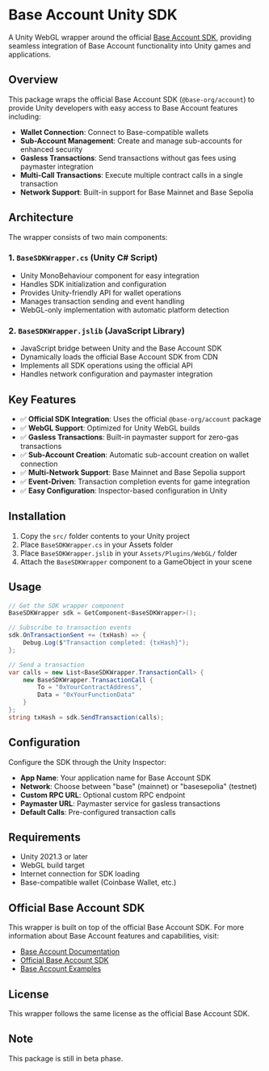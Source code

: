 # Base Account Unity SDK

A Unity WebGL wrapper around the official [Base Account SDK](https://github.com/base-org/account), providing seamless integration of Base Account functionality into Unity games and applications.

## Overview

This package wraps the official Base Account SDK (`@base-org/account`) to provide Unity developers with easy access to Base Account features including:

- **Wallet Connection**: Connect to Base-compatible wallets
- **Sub-Account Management**: Create and manage sub-accounts for enhanced security
- **Gasless Transactions**: Send transactions without gas fees using paymaster integration
- **Multi-Call Transactions**: Execute multiple contract calls in a single transaction
- **Network Support**: Built-in support for Base Mainnet and Base Sepolia

## Architecture

The wrapper consists of two main components:

### 1. `BaseSDKWrapper.cs` (Unity C# Script)

- Unity MonoBehaviour component for easy integration
- Handles SDK initialization and configuration
- Provides Unity-friendly API for wallet operations
- Manages transaction sending and event handling
- WebGL-only implementation with automatic platform detection

### 2. `BaseSDKWrapper.jslib` (JavaScript Library)

- JavaScript bridge between Unity and the Base Account SDK
- Dynamically loads the official Base Account SDK from CDN
- Implements all SDK operations using the official API
- Handles network configuration and paymaster integration

## Key Features

- ✅ **Official SDK Integration**: Uses the official `@base-org/account` package
- ✅ **WebGL Support**: Optimized for Unity WebGL builds
- ✅ **Gasless Transactions**: Built-in paymaster support for zero-gas transactions
- ✅ **Sub-Account Creation**: Automatic sub-account creation on wallet connection
- ✅ **Multi-Network Support**: Base Mainnet and Base Sepolia support
- ✅ **Event-Driven**: Transaction completion events for game integration
- ✅ **Easy Configuration**: Inspector-based configuration in Unity

## Installation

1. Copy the `src/` folder contents to your Unity project
2. Place `BaseSDKWrapper.cs` in your Assets folder
3. Place `BaseSDKWrapper.jslib` in your `Assets/Plugins/WebGL/` folder
4. Attach the `BaseSDKWrapper` component to a GameObject in your scene

## Usage

```csharp
// Get the SDK wrapper component
BaseSDKWrapper sdk = GetComponent<BaseSDKWrapper>();

// Subscribe to transaction events
sdk.OnTransactionSent += (txHash) => {
    Debug.Log($"Transaction completed: {txHash}");
};

// Send a transaction
var calls = new List<BaseSDKWrapper.TransactionCall> {
    new BaseSDKWrapper.TransactionCall {
        To = "0xYourContractAddress",
        Data = "0xYourFunctionData"
    }
};
string txHash = sdk.SendTransaction(calls);
```

## Configuration

Configure the SDK through the Unity Inspector:

- **App Name**: Your application name for Base Account SDK
- **Network**: Choose between "base" (mainnet) or "basesepolia" (testnet)
- **Custom RPC URL**: Optional custom RPC endpoint
- **Paymaster URL**: Paymaster service for gasless transactions
- **Default Calls**: Pre-configured transaction calls

## Requirements

- Unity 2021.3 or later
- WebGL build target
- Internet connection for SDK loading
- Base-compatible wallet (Coinbase Wallet, etc.)

## Official Base Account SDK

This wrapper is built on top of the official Base Account SDK. For more information about Base Account features and capabilities, visit:

- [Base Account Documentation](https://docs.base.org/account-abstraction/)
- [Official Base Account SDK](https://github.com/base-org/account)
- [Base Account Examples](https://github.com/base-org/account/tree/main/examples)

## License

This wrapper follows the same license as the official Base Account SDK.

## Note

This package is still in beta phase.
